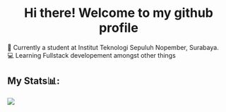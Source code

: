 <h1 align="center">Hi there! Welcome to my github profile</h1>
🔭 Currently a student at Institut Teknologi Sepuluh Nopember, Surabaya.<br>
💻 Learning Fullstack developement amongst other things

<h2>My Stats📊:</h2>

![](https://github-readme-stats.vercel.app/api/top-langs/?username=Cruizard&theme=dark&hide_border=false&include_all_commits=true&count_private=true&layout=compact)


<!--

- 🔭 I’m currently working on ...
- 🌱 I’m currently learning ...
- 👯 I’m looking to collaborate on ...
- 🤔 I’m looking for help with ...
- 💬 Ask me about ...
- 📫 How to reach me: ...
- 😄 Pronouns: ...
- ⚡ Fun fact: ...
-->
